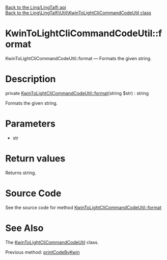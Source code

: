 [Back to the Ling/LingTalfi api](https://github.com/lingtalfi/LingTalfi/blob/master/doc/api/Ling/LingTalfi.md)<br>
[Back to the Ling\LingTalfi\Util\KwinToLightCliCommandCodeUtil class](https://github.com/lingtalfi/LingTalfi/blob/master/doc/api/Ling/LingTalfi/Util/KwinToLightCliCommandCodeUtil.md)


KwinToLightCliCommandCodeUtil::format
================



KwinToLightCliCommandCodeUtil::format — Formats the given string.




Description
================


private [KwinToLightCliCommandCodeUtil::format](https://github.com/lingtalfi/LingTalfi/blob/master/doc/api/Ling/LingTalfi/Util/KwinToLightCliCommandCodeUtil/format.md)(string $str) : string




Formats the given string.




Parameters
================


- str

    


Return values
================

Returns string.








Source Code
===========
See the source code for method [KwinToLightCliCommandCodeUtil::format](https://github.com/lingtalfi/LingTalfi/blob/master/Util/KwinToLightCliCommandCodeUtil.php#L283-L288)


See Also
================

The [KwinToLightCliCommandCodeUtil](https://github.com/lingtalfi/LingTalfi/blob/master/doc/api/Ling/LingTalfi/Util/KwinToLightCliCommandCodeUtil.md) class.

Previous method: [printCodeByKwin](https://github.com/lingtalfi/LingTalfi/blob/master/doc/api/Ling/LingTalfi/Util/KwinToLightCliCommandCodeUtil/printCodeByKwin.md)<br>

